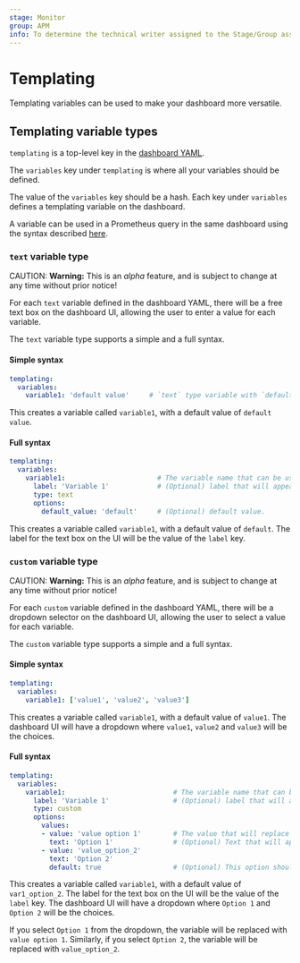 ```yaml
---
stage: Monitor
group: APM
info: To determine the technical writer assigned to the Stage/Group associated with this page, see https://about.gitlab.com/handbook/engineering/ux/technical-writing/#designated-technical-writers
---
```


# Templating

Templating variables can be used to make your dashboard more versatile.

## Templating variable types

`templating` is a top-level key in the [dashboard YAML](../integrations/prometheus.md#dashboard-top-level-properties).

The `variables` key under `templating` is where all your variables should be defined.

The value of the `variables` key should be a hash. Each key under `variables`
defines a templating variable on the dashboard.

A variable can be used in a Prometheus query in the same dashboard using the syntax
described [here](../integrations/prometheus.md#using-variables).

### `text` variable type

CAUTION: **Warning:**
This is an _alpha_ feature, and is subject to change at any time without
prior notice!

For each `text` variable defined in the dashboard YAML, there will be a free text
box on the dashboard UI, allowing the user to enter a value for each variable.

The `text` variable type supports a simple and a full syntax.

#### Simple syntax

```yaml
templating:
  variables:
    variable1: 'default value'     # `text` type variable with `default value` as its default.
```

This creates a variable called `variable1`, with a default value of `default value`.

#### Full syntax

```yaml
templating:
  variables:
    variable1:                       # The variable name that can be used in queries.
      label: 'Variable 1'            # (Optional) label that will appear in the UI for this text box.
      type: text
      options:
        default_value: 'default'     # (Optional) default value.
```

This creates a variable called `variable1`, with a default value of `default`.
The label for the text box on the UI will be the value of the `label` key.

### `custom` variable type

CAUTION: **Warning:**
This is an _alpha_ feature, and is subject to change at any time without
prior notice!

For each `custom` variable defined in the dashboard YAML, there will be a dropdown
selector on the dashboard UI, allowing the user to select a value for each variable.

The `custom` variable type supports a simple and a full syntax.

#### Simple syntax

```yaml
templating:
  variables:
    variable1: ['value1', 'value2', 'value3']
```

This creates a variable called `variable1`, with a default value of `value1`.
The dashboard UI will have a dropdown where `value1`, `value2` and `value3` will
be the choices.

#### Full syntax

```yaml
templating:
  variables:
    variable1:                           # The variable name that can be used in queries.
      label: 'Variable 1'                # (Optional) label that will appear in the UI for this dropdown.
      type: custom
      options:
        values:
        - value: 'value option 1'        # The value that will replace the variable in queries.
          text: 'Option 1'               # (Optional) Text that will appear in the UI dropdown.
        - value: 'value_option_2'
          text: 'Option 2'
          default: true                  # (Optional) This option should be the default value of this variable.
```

This creates a variable called `variable1`, with a default value of `var1_option_2`.
The label for the text box on the UI will be the value of the `label` key.
The dashboard UI will have a dropdown where `Option 1` and `Option 2`
will be the choices.

If you select `Option 1` from the dropdown, the variable will be replaced with `value option 1`.
Similarly, if you select `Option 2`, the variable will be replaced with `value_option_2`.
